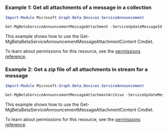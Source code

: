 ### Example 1: Get all attachments of a message in a collection

```powershellImport-Module Microsoft.Graph.Beta.Devices.ServiceAnnouncement

Get-MgBetaServiceAnnouncementMessageAttachment -ServiceUpdateMessageId $serviceUpdateMessageId
```
This example shows how to use the Get-MgBetaBetaServiceAnnouncementMessageAttachmentContent Cmdlet.
To learn about permissions for this resource, see the [permissions reference](/graph/permissions-reference).

### Example 2: Get a zip file of all attachments in stream for a message

```powershellImport-Module Microsoft.Graph.Beta.Devices.ServiceAnnouncement

Get-MgBetaServiceAnnouncementMessageAttachmentArchive -ServiceUpdateMessageId $serviceUpdateMessageId
```
This example shows how to use the Get-MgBetaBetaServiceAnnouncementMessageAttachmentContent Cmdlet.
To learn about permissions for this resource, see the [permissions reference](/graph/permissions-reference).

